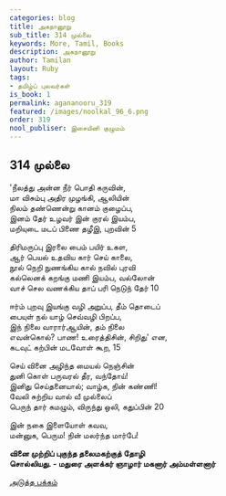 ```yaml
---
categories: blog
title: அகநானூறு
sub_title: 314 முல்லை
keywords: More, Tamil, Books
description: அகநானூறு
author: Tamilan
layout: Ruby
tags:
- தமிழ்ப் புலவர்கள்
is_book: 1
permalink: agananooru_319
featured: /images/noolkal_96_6.png
order: 319
nool_publiser: இசையினி குழுமம்
---
```



## 314 முல்லை

'நீலத்து அன்ன நீர் பொதி கருவின்,  
மா விசும்பு அதிர முழங்கி, ஆலியின்  
நிலம் தண்ணென்று கானம் குழைப்ப,  
இனம் தேர் உழவர் இன் குரல் இயம்ப,  
மறியுடை மடப் பிணை தழீஇ, புறவின் 5

திரிமருப்பு இரலை பைம் பயிர் உகள,  
ஆர் பெயல் உதவிய கார் செய் காலை,  
நூல் நெறி நுணங்கிய கால் நவில் புரவி  
கல்லெனக் கறங்கு மணி இயம்ப, வல்லோன்  
வாச் செல வணக்கிய தாப் பரி நெடுந் தேர் 10

ஈர்ம் புறவு இயங்கு வழி அறுப்ப, தீம் தொடைப்  
பையுள் நல் யாழ் செவ்வழி பிறப்ப,  
இந் நிலை வாரார்ஆயின், தம் நிலை  
எவன்கொல்? பாண! உரைத்திசின், சிறிது' என,  
கடவுட் கற்பின் மடவோள் கூற, 15

செய் வினை அழிந்த மையல் நெஞ்சின்  
துனி கொள் பருவரல் தீர, வந்தோய்!  
இனிது செய்தனையால்; வாழ்க, நின் கண்ணி!  
வேலி சுற்றிய வால் வீ முல்லைப்  
பெருந் தார் கமழும், விருந்து ஒலி, கதுப்பின் 20

இன் நகை இளையோள் கவவ,  
மன்னுக, பெரும! நின் மலர்ந்த மார்பே!

**வினை முற்றிப் புகுந்த தலைமகற்குத் தோழி  
சொல்லியது. - மதுரை அளக்கர் ஞாழார் மகனார் அம்மள்ளனார்**

[அடுத்த பக்கம்](agananooru_320)